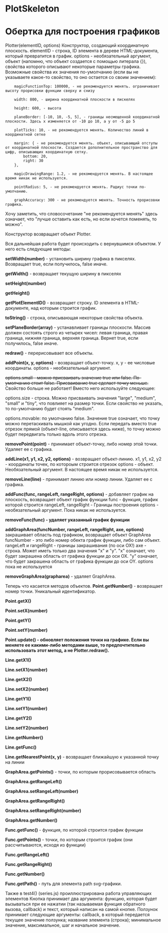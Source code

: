 PlotSkeleton
============

Обертка для построения графиков
============

Plotter(elementID, options)
Конструктор, создающий координатную плоскость. 
elementID - строка, ID элемента в дереве HTML-документа, который превратится в график.
options - необязательный аргумент, объект (напомню, что объект создается с помощью литерала {}), свойства которого описывают некоторые параметры графика. Возможные свойства их значения по-умолчанию (если вы не указываете какое-то свойство, то оно остается со своим значением):

        magicFunctionTop: 100000, - не рекомендуется менять. ограничивает высоту прорисовки функции сверху и снизу

        width: 800, - ширина координатной плоскости в пискелях

        height: 600, - высота

        planeBorder: [-10, 10, -5, 5], - границы несмещенной координатной плоскости. Здесь x изменяется от -10 до 10, а y от -5 до 5

        plotTicks: 10, - не рекомендуется менять. Количество линий в координатной сетке

        margin: { - не рекомендуется менять. объект, описывающий отступы от координатной плоскости. Создается дополнительное пространство для цифр, описывающих координатную сетку.
            bottom: 20,
            right: 30
        },

        magicDrawingRange: 1.2, - не рекомендуется менять. В настоящее время никак не используется.

        pointRadius: 5, - не рекомендуется менять. Радиус точки по-умолчанию.

        graphAccuracy: 300 - не рекомендуется менять. Точность прорисовки графика.


Хочу заметить, что словосочетание "не рекомендуется менять" здесь означает, что "лучше оставить как есть, но если хочется поменять, то можно".

Конструктор возвращает объект Plotter.


Вся дальнейшая работа будет происходить с вернувшимся объектом. У него есть следующие методы:

<b>setWidth(number)</b> - установить ширину графика в пикселях. Возвращает true, если получилось, false иначе.

<b>getWidth()</b> - возвращает текущую ширину в пикселях

<b>setHeight(number)</b>

<b>getHeight()</b>

<b>getPlotElementID()</b> - возвращает строку. ID элемента в HTML-документе, над которым строится график.

<b>toString()</b> - строка, описывающая некоторые свойства объекта.

<b>setPlaneBorder(array)</b> - устанавливает границы плоскости. Массив должен состоять строго из четырех чисел: левая граница, правая граница, нижняя граница, верхняя граница. Вернет true, если получилось, false иначе.

<b>redraw()</b> - перерисовывает все объекты.

<b>addPoint(x, y, options)</b> - возвращает объект-точку. x, y - ее числовые координаты. options - необязательный аргумент.

<strike>options.small - можно присваивать значение true или false. По-умолчанию стоит false. Присваивание true сделает точку меньше.</strike> Свойство больше не работает! Вместо него используйте следующее:

options.size - строка. Можно присваивать значения "large", "medium", "small" и "tiny", что повлияет на размер точки. Если свойство не указать, то по-умолчанию будет стоять "medium".

options.movable: по умолчанию false. Значение true означает, что точку можно перетаскивать мышкой как угодно. Если передать вместо true отрезок прямой (объект-line, описывается здесь ниже), то точку можно будет передвигать только вдоль этого отрезка.

<b>removePoint(point)</b> - принимает объект-точку, либо номер этой точки. Удаляет ее с графика.

<b>addLine(x1, y1, x2, y2, options)</b> - возвращает объект-линию. 
x1, y1, x2, y2 - координаты точек, по котороым строится отрезок
options - объект. Необязательный аргумент. В настоящее время никак не используется.

<b>removeLine(line)</b> - принимает линию или номер линии. Удаляет ее с графика.

<b>addFunc(func, rangeLeft, rangeRight, options)</b> - добавляет график на плоскость, возвращает объект график функции
func - функция, график которой строится
rangeLeft, rangeRight - Границы построения
options - необязательный аргумент. Пока никак не используется.

<b>removeFunc(func) - удаляет указанный график функции</b>

<b>addGraphArea(funcNumber, rangeLeft, rangeRight, axe, options)</b> закрашивает область под графиком, возвращает объект GraphArea
funcNumber - это либо номер обекта график функции, либо сам объект. 
rangeLeft и rangeRight - границы закрашивания (по оси OX!)
axe - строка. Может иметь только два значения "x" и "y". "x" означает, что будет закрашена область от графика функции до оси OX. "y" означает, что будет закрашена область от графика функции до оси OY.
options пока не используется

<b>removeGraphArea(grapharea)</b> - удаляет GraphArea.


Теперь что касается методов объектов.
<b>Point.getNumber()</b> - возвращает номер точки. Уникальный идентификатор.

<b>Point.getX()</b>

<b>Point.setX(number)</b>

<b>Point.getY()</b>

<b>Point.setY(number)</b>

<b>Point.update() - обновляет положения точки на графике. Если вы меняете ее какими-либо методами выше, то предпочтительно использовать этот метод, а не Plotter.redraw().</b>

<b>Line.getX1()</b>

<b>Line.setX1(number)</b>

<b>Line.getX2()</b>

<b>Line.setX2(number)</b>

<b>Line.getY1()</b>

<b>Line.setY1(number)</b>

<b>Line.getY2()</b>

<b>Line.setY2(number)</b>

<b>Line.getNumber()</b>

<b>Line.getFunc()</b>

<b>Line.getNearestPoint(x, y)</b> - возвращает ближайшую к указанной точку на линии

<b>GraphArea.getPoints()</b> - точки, по которым прорисовывается область

<b>GraphArea.getRangeLeft()</b>

<b>GraphArea.setRangeLeft(number)</b>

<b>GraphArea.getRangeRight()</b>

<b>GraphArea.setRangeRight(number)</b>

<b>GraphArea.getNumber()</b>

<b>Func.getFunc()</b> - функция, по которой строится график функции

<b>Func.getPoints()</b> - точки, по которым строится график (они рассчитываются, исходя из функции)

<b>Func.getRangeLeft()</b>

<b>Func.getRangeRight()</b>

<b>Func.getNumber()</b>

<b>Func.getPath()</b> - путь для элемента path svg-графики.



Также в test4() (series.js) проиллюстрирована работа управляющих элементов
Кнопка принимает два аргумента: функцию, которая будет вызываться при ее нажатии (так называемая функция обратного вызова, callback) и текст, который написан на самой кнопке.
Ползунок принимает следующие аргументы: callback, в который передается текущее значение ползунка; название элемента (строка); минимальное значение, максимальное, шаг и начальное значение.
